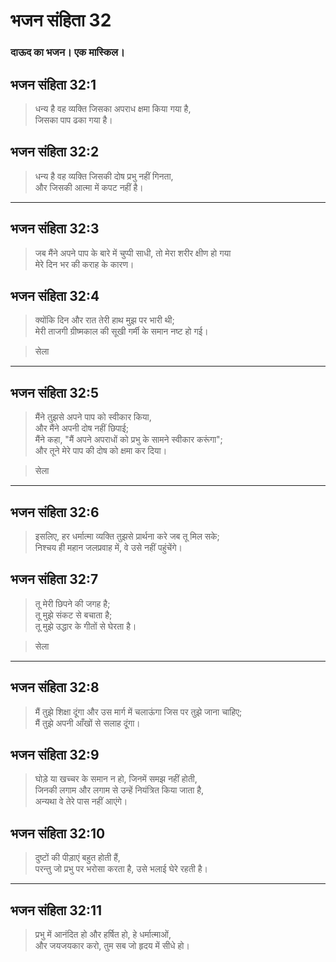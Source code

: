 # भजन संहिता 32

### दाऊद का भजन। एक मास्किल।

## भजन संहिता 32:1

> धन्य है वह व्यक्ति जिसका अपराध क्षमा किया गया है,  
> जिसका पाप ढका गया है।

## भजन संहिता 32:2

> धन्य है वह व्यक्ति जिसकी दोष प्रभु नहीं गिनता,  
> और जिसकी आत्मा में कपट नहीं है।

---

## भजन संहिता 32:3

> जब मैंने अपने पाप के बारे में चुप्पी साधी, तो मेरा शरीर क्षीण हो गया  
> मेरे दिन भर की कराह के कारण।

## भजन संहिता 32:4

> क्योंकि दिन और रात तेरी हाथ मुझ पर भारी थी;  
> मेरी ताजगी ग्रीष्मकाल की सूखी गर्मी के समान नष्ट हो गई।

> सेला

---

## भजन संहिता 32:5

> मैंने तुझसे अपने पाप को स्वीकार किया,  
> और मैंने अपनी दोष नहीं छिपाई;  
> मैंने कहा, "मैं अपने अपराधों को प्रभु के सामने स्वीकार करूंगा";  
> और तूने मेरे पाप की दोष को क्षमा कर दिया।

> सेला

---

## भजन संहिता 32:6

> इसलिए, हर धर्मात्मा व्यक्ति तुझसे प्रार्थना करे जब तू मिल सके;  
> निश्चय ही महान जलप्रवाह में, वे उसे नहीं पहुंचेंगे।

## भजन संहिता 32:7

> तू मेरी छिपने की जगह है;  
> तू मुझे संकट से बचाता है;  
> तू मुझे उद्धार के गीतों से घेरता है।

> सेला

---

## भजन संहिता 32:8

> मैं तुझे शिक्षा दूंगा और उस मार्ग में चलाऊंगा जिस पर तुझे जाना चाहिए;  
> मैं तुझे अपनी आँखों से सलाह दूंगा।

## भजन संहिता 32:9

> घोड़े या खच्चर के समान न हो, जिनमें समझ नहीं होती,  
> जिनकी लगाम और लगाम से उन्हें नियंत्रित किया जाता है,  
> अन्यथा वे तेरे पास नहीं आएंगे।

## भजन संहिता 32:10

> दुष्टों की पीड़ाएं बहुत होती हैं,  
> परन्तु जो प्रभु पर भरोसा करता है, उसे भलाई घेरे रहती है।

---

## भजन संहिता 32:11

> प्रभु में आनंदित हो और हर्षित हो, हे धर्मात्माओं,  
> और जयजयकार करो, तुम सब जो हृदय में सीधे हो।
